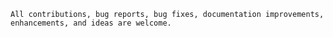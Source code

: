     All contributions, bug reports, bug fixes, documentation improvements, enhancements, and ideas are welcome.
    
